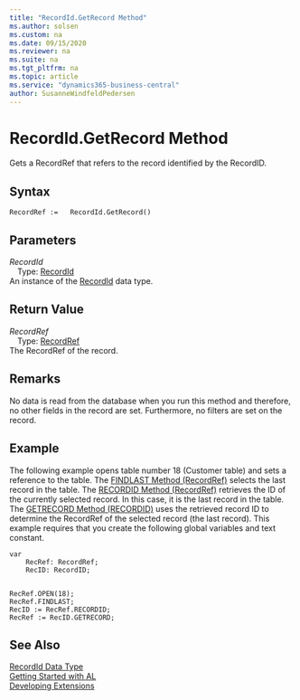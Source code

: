 ```yaml
---
title: "RecordId.GetRecord Method"
ms.author: solsen
ms.custom: na
ms.date: 09/15/2020
ms.reviewer: na
ms.suite: na
ms.tgt_pltfrm: na
ms.topic: article
ms.service: "dynamics365-business-central"
author: SusanneWindfeldPedersen
---
```

[//]: # (START>DO_NOT_EDIT)
[//]: # (IMPORTANT:Do not edit any of the content between here and the END>DO_NOT_EDIT.)
[//]: # (Any modifications should be made in the .xml files in the ModernDev repo.)
# RecordId.GetRecord Method
Gets a RecordRef that refers to the record identified by the RecordID.


## Syntax
```
RecordRef :=   RecordId.GetRecord()
```

## Parameters
*RecordId*  
&emsp;Type: [RecordId](recordid-data-type.md)  
An instance of the [RecordId](recordid-data-type.md) data type.  

## Return Value
*RecordRef*  
&emsp;Type: [RecordRef](../recordref/recordref-data-type.md)  
The RecordRef of the record.  


[//]: # (IMPORTANT: END>DO_NOT_EDIT)

## Remarks  
 No data is read from the database when you run this method and therefore, no other fields in the record are set. Furthermore, no filters are set on the record.

## Example  
 The following example opens table number 18 \(Customer table\) and sets a reference to the table. The [FINDLAST Method \(RecordRef\)](../recordref/recordref-findlast-method.md) selects the last record in the table. The [RECORDID Method \(RecordRef\)](../recordref/recordref-recordid-method.md) retrieves the ID of the currently selected record. In this case, it is the last record in the table. The [GETRECORD Method \(RECORDID\)](../recordid/recordid-getrecord-method.md) uses the retrieved record ID to determine the RecordRef of the selected record \(the last record\). This example requires that you create the following global variables and text constant.  

```
var
    RecRef: RecordRef;
    RecID: RecordID;
```

```  

RecRef.OPEN(18);  
RecRef.FINDLAST;  
RecID := RecRef.RECORDID;   
RecRef := RecID.GETRECORD;  
```  


## See Also
[RecordId Data Type](recordid-data-type.md)  
[Getting Started with AL](../../devenv-get-started.md)  
[Developing Extensions](../../devenv-dev-overview.md)